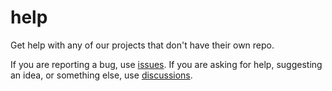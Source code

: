 # help
Get help with any of our projects that don't have their own repo.

If you are reporting a bug, use [issues](https://github.com/coolstone-tech/help/issues). If you are asking for help, suggesting an idea, or something else, use [discussions](https://github.com/coolstone-tech/help/discussions).
